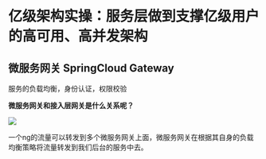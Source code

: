 # 亿级架构实操：服务层做到支撑亿级用户的高可用、高并发架构


## 微服务网关 SpringCloud Gateway

服务的负载均衡，身份认证，权限校验


**微服务网关和接入层网关是什么关系呢？**

![](https://oscimg.oschina.net/oscnet/up-34a0105fe9b6610cad8558cd16395b8d30b.png)

一个ng的流量可以转发到多个微服务网关上面，微服务网关在根据其自身的负载均衡策略将流量转发到我们后台的服务中去。



